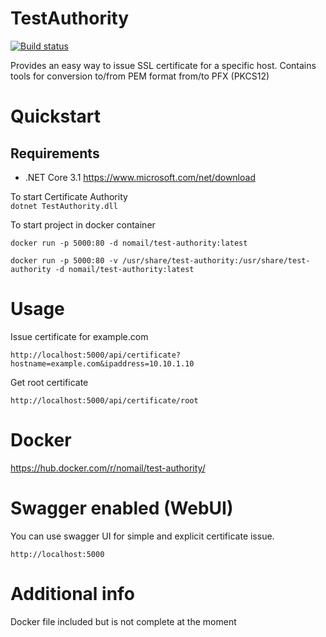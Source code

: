 # TestAuthority

[![Build status](https://ci.appveyor.com/api/projects/status/9xmg595d0ps2r0uw?svg=true)](https://ci.appveyor.com/project/nomailme/testauthority)

Provides an easy way to issue SSL certificate for a specific host.
Contains tools for conversion to/from PEM format from/to PFX (PKCS12)

# Quickstart

## Requirements

* .NET Core 3.1 https://www.microsoft.com/net/download

To start Certificate Authority  
`dotnet TestAuthority.dll`

To start project in docker container

`docker run -p 5000:80 -d nomail/test-authority:latest`

`docker run -p 5000:80 -v /usr/share/test-authority:/usr/share/test-authority -d nomail/test-authority:latest`

# Usage

Issue certificate for example.com

`http://localhost:5000/api/certificate?hostname=example.com&ipaddress=10.10.1.10`

Get root certificate

`http://localhost:5000/api/certificate/root`

# Docker

https://hub.docker.com/r/nomail/test-authority/

# Swagger enabled (WebUI)

You can use swagger UI for simple and explicit certificate issue.

`http://localhost:5000`

# Additional info

Docker file included but is not complete at the moment
